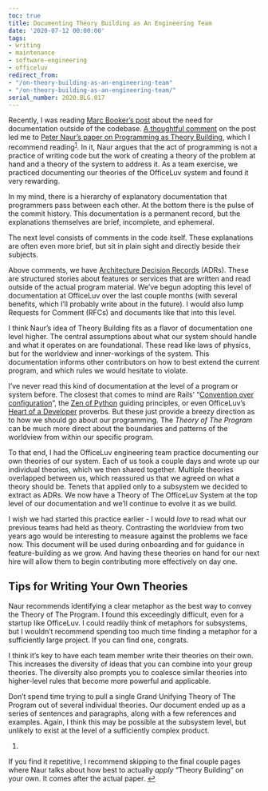 ```yaml
---
toc: true
title: Documenting Theory Building as An Engineering Team
date: '2020-07-12 00:00:00'
tags:
- writing
- maintenance
- software-engineering
- officeluv
redirect_from:
- "/on-theory-building-as-an-engineering-team"
- "/on-theory-building-as-an-engineering-team/"
serial_number: 2020.BLG.017
---
```

Recently, I was reading [Marc Booker’s post](http://brooker.co.za/blog/2020/06/23/code.html) about the need for documentation outside of the codebase. [A thoughtful comment](https://news.ycombinator.com/item?id=23751652) on the post led me to [Peter Naur’s paper on Programming as Theory Building](http://pages.cs.wisc.edu/~remzi/Naur.pdf), which I recommend reading<sup><a href="#fn:1">1</a></sup>. In it, Naur argues that the act of programming is not a practice of writing code but the work of creating a theory of the problem at hand and a theory of the system to address it. As a team exercise, we practiced documenting our theories of the OfficeLuv system and found it very rewarding.

In my mind, there is a hierarchy of explanatory documentation that programmers pass between each other. At the bottom there is the pulse of the commit history. This documentation is a permanent record, but the explanations themselves are brief, incomplete, and ephemeral.

The next level consists of comments in the code itself. These explanations are often even more brief, but sit in plain sight and directly beside their subjects.

Above comments, we have [Architecture Decision Records](http://thinkrelevance.com/blog/2011/11/15/documenting-architecture-decisions) (ADRs). These are structured stories about features or services that are written and read outside of the actual program material. We’ve begun adopting this level of documentation at OfficeLuv over the last couple months (with several benefits, which I’ll probably write about in the future). I would also lump Requests for Comment (RFCs) and documents like that into this level.

I think Naur’s idea of Theory Building fits as a flavor of documentation one level higher. The central assumptions about what our system should handle and what it operates on are foundational. These read like laws of physics, but for the worldview and inner-workings of the system. This documentation informs other contributors on how to best extend the current program, and which rules we would hesitate to violate.

I’ve never read this kind of documentation at the level of a program or system before. The closest that comes to mind are Rails’ “[Convention over configuration](https://en.m.wikipedia.org/wiki/Convention_over_configuration)”, the [Zen of Python](https://en.m.wikipedia.org/wiki/Zen_of_Python) guiding principles, or even OfficeLuv’s [Heart of a Developer](https://github.com/officeluv/heart-of-a-developer) proverbs. But these just provide a breezy direction as to how we should go about our programming. The _Theory of The Program_ can be much more direct about the boundaries and patterns of the worldview from within our specific program.

To that end, I had the OfficeLuv engineering team practice documenting our own theories of our system. Each of us took a couple days and wrote up our individual theories, which we then shared together. Multiple theories overlapped between us, which reassured us that we agreed on what a theory should be. Tenets that applied only to a subsystem we decided to extract as ADRs. We now have a Theory of The OfficeLuv System at the top level of our documentation and we’ll continue to evolve it as we build.

I wish we had started this practice earlier - I would _love_ to read what our previous teams had held as theory. Contrasting the worldview from two years ago would be interesting to measure against the problems we face now. This document will be used during onboarding and for guidance in feature-building as we grow. And having these theories on hand for our next hire will allow them to begin contributing more effectively on day one.

## Tips for Writing Your Own Theories

Naur recommends identifying a clear metaphor as the best way to convey the Theory of The Program. I found this exceedingly difficult, even for a startup like OfficeLuv. I could readily think of metaphors for subsystems, but I wouldn’t recommend spending too much time finding a metaphor for a sufficiently large project. If you can find one, congrats.

I think it’s key to have each team member write their theories on their own. This increases the diversity of ideas that you can combine into your group theories. The diversity also prompts you to coalesce similar theories into higher-level rules that become more powerful and applicable.

Don’t spend time trying to pull a single Grand Unifying Theory of The Program out of several individual theories. Our document ended up as a series of sentences and paragraphs, along with a few references and examples. Again, I think this may be possible at the subsystem level, but unlikely to exist at the level of a sufficiently complex product.

1. 

If you find it repetitive, I recommend skipping to the final couple pages where Naur talks about how best to actually _apply_ “Theory Building” on your own. It comes after the actual paper. [↩︎](#fnref:1)

